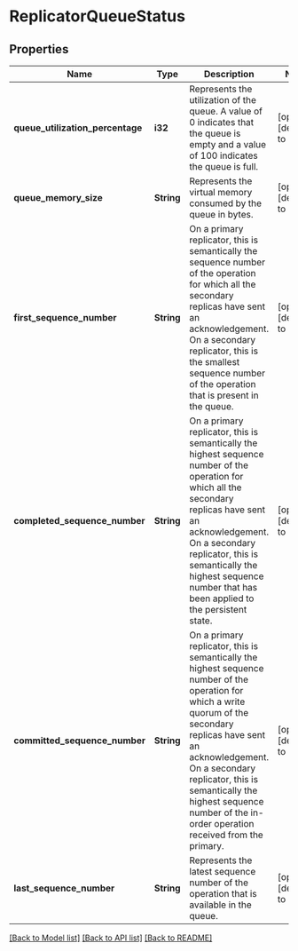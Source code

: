 # ReplicatorQueueStatus

## Properties
Name | Type | Description | Notes
------------ | ------------- | ------------- | -------------
**queue_utilization_percentage** | **i32** | Represents the utilization of the queue. A value of 0 indicates that the queue is empty and a value of 100 indicates the queue is full. | [optional] [default to null]
**queue_memory_size** | **String** | Represents the virtual memory consumed by the queue in bytes. | [optional] [default to null]
**first_sequence_number** | **String** | On a primary replicator, this is semantically the sequence number of the operation for which all the secondary replicas have sent an acknowledgement. On a secondary replicator, this is the smallest sequence number of the operation that is present in the queue. | [optional] [default to null]
**completed_sequence_number** | **String** | On a primary replicator, this is semantically the highest sequence number of the operation for which all the secondary replicas have sent an acknowledgement. On a secondary replicator, this is semantically the highest sequence number that has been applied to the persistent state. | [optional] [default to null]
**committed_sequence_number** | **String** | On a primary replicator, this is semantically the highest sequence number of the operation for which a write quorum of the secondary replicas have sent an acknowledgement. On a secondary replicator, this is semantically the highest sequence number of the in-order operation received from the primary. | [optional] [default to null]
**last_sequence_number** | **String** | Represents the latest sequence number of the operation that is available in the queue. | [optional] [default to null]

[[Back to Model list]](../README.md#documentation-for-models) [[Back to API list]](../README.md#documentation-for-api-endpoints) [[Back to README]](../README.md)


